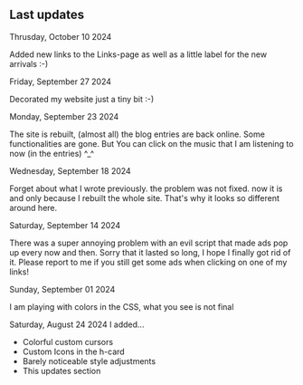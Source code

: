 ## Last updates

<date>Thrusday, October 10 2024</date>
<p>Added new links to the Links-page as well as a little label for the new arrivals :-)</p>

<date>Friday, September 27 2024</date>
<p> Decorated my website just a tiny bit :-) </p>

<date>Monday, September 23 2024</date>
<p> The site is rebuilt, (almost all) the blog entries are back online. Some functionalities are gone. But You can click on the music that I am listening to now (in the entries) ^_^ </p>

<date>Wednesday, September 18 2024</date>
<p> Forget about what I wrote previously. the problem was not fixed. now it is and only because I rebuilt the whole site. That's why it looks so different around here. </p>

<date>Saturday, September 14 2024</date>
<p> There was a super annoying problem with an evil script that made ads pop up every now and then. Sorry that it lasted so long, I hope I finally got rid of it. Please report to me if you still get some ads when clicking on one of my links! </p>

<date>Sunday, September 01 2024</date>
<p> I am playing with colors in the CSS, what you see is not final </p>

<date>Saturday, August 24 2024</date> I added...

   - Colorful custom cursors
   - Custom Icons in the h-card
   - Barely noticeable style adjustments
   - This updates section
